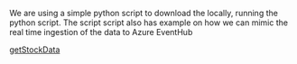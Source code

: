 We are using a simple python script to download the locally, running the python script. The script script also has example on how we can mimic the real time ingestion of the data to Azure EventHub

[getStockData](DataGenerator/getStockData.py)
